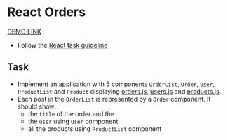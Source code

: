 # React Orders
  [DEMO LINK](https://dmytromykoliv.github.io/react_orders/)
- Follow the [React task guideline](https://github.com/mate-academy/react_task-guideline#react-tasks-guideline)

## Task
- Implement an application with 5 components `OrderList`, `Order`, `User`, `ProductList` and `Product`
  displaying [orders.js](./src/api/orders.js), [users.js](./src/api/users.js) and [products.js](./src/api/products.js).
- Each post in the `OrderList` is represented by a `Order` component. It should show:
  - the `title` of the order and the 
  - the `user` using `User` component
  - all the products using `ProductList` component
